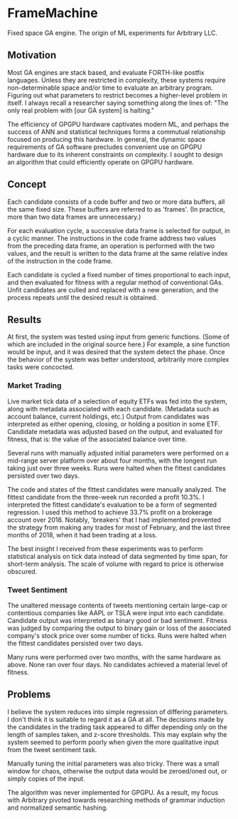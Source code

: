 # FrameMachine
Fixed space GA engine. The origin of ML experiments for Arbitrary LLC.

## Motivation
Most GA engines are stack based, and evaluate FORTH-like postfix languages. Unless they are restricted in complexity, these systems require non-determinable space and/or time to evaluate an arbitrary program. Figuring out what parameters to restrict becomes a higher-level problem in itself. I always recall a researcher saying something along the lines of: "The only real problem with [our GA system] is halting."

The efficiency of GPGPU hardware captivates modern ML, and perhaps the success of ANN and statistical techniques forms a commutual relationship focused on producing this hardware. In general, the dynamic space requirements of GA software precludes convenient use on GPGPU hardware due to its inherent constraints on complexity. I sought to design an algorithm that could efficiently operate on GPGPU hardware.

## Concept
Each candidate consists of a code buffer and two or more data buffers, all the same fixed size. These buffers are referred to as 'frames'. (In practice, more than two data frames are unnecessary.)

For each evaluation cycle, a successive data frame is selected for output, in a cyclic manner. The instructions in the code frame address two values from the preceding data frame, an operation is performed with the two values, and the result is written to the data frame at the same relative index of the instruction in the code frame.

Each candidate is cycled a fixed number of times proportional to each input, and then evaluated for fitness with a regular method of conventional GAs. Unfit candidates are culled and replaced with a new generation, and the process repeats until the desired result is obtained.

## Results
At first, the system was tested using input from generic functions. (Some of which are included in the original source here.) For example, a sine function would be input, and it was desired that the system detect the phase. Once the behavior of the system was better understood, arbitrarily more complex tasks were concocted.
### Market Trading
Live market tick data of a selection of equity ETFs was fed into the system, along with metadata associated with each candidate. (Metadata such as account balance, current holdings, etc.) Output from candidates was interpreted as either opening, closing, or holding a position in some ETF. Candidate metadata was adjusted based on the output, and evaluated for fitness, that is: the value of the associated balance over time.

Several runs with manually adjusted initial parameters were performed on a mid-range server platform over about four months, with the longest run taking just over three weeks. Runs were halted when the fittest candidates persisted over two days.

The code and states of the fittest candidates were manually analyzed. The fittest candidate from the three-week run recorded a profit 10.3%. I interpreted the fittest candidate's evaluation to be a form of segmented regression. I used this method to achieve 33.7% profit on a brokerage account over 2018. Notably, 'breakers' that I had implemented prevented the strategy from making any trades for most of February, and the last three months of 2018, when it had been trading at a loss.

The best insight I received from these experiments was to perform statistical analysis on tick data instead of data segmented by time span, for short-term analysis. The scale of volume with regard to price is otherwise obscured.
### Tweet Sentiment
The unaltered message contents of tweets mentioning certain large-cap or contentious companies like AAPL or TSLA were input into each candidate. Candidate output was interpreted as binary good or bad sentiment. Fitness was judged by comparing the output to binary gain or loss of the associated company's stock price over some number of ticks. Runs were halted when the fittest candidates persisted over two days.

Many runs were performed over two months, with the same hardware as above. None ran over four days. No candidates achieved a material level of fitness.

## Problems
I believe the system reduces into simple regression of differing parameters. I don't think it is suitable to regard it as a GA at all. The decisions made by the candidates in the trading task appeared to differ depending only on the length of samples taken, and z-score thresholds. This may explain why the system seemed to perform poorly when given the more qualitative input from the tweet sentiment task.

Manually tuning the initial parameters was also tricky. There was a small window for chaos, otherwise the output data would be zeroed/oned out, or simply copies of the input.

The algorithm was never implemented for GPGPU. As a result, my focus with Arbitrary pivoted towards researching methods of grammar induction and normalized semantic hashing.
